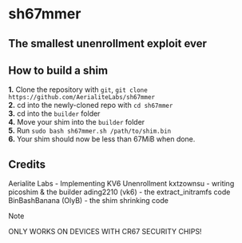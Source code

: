# sh67mmer
## The smallest unenrollment exploit ever

## How to build a shim
**1.** Clone the repository with `git`, `git clone https://github.com/AerialiteLabs/sh67mmer`<br />
**2.** cd into the newly-cloned repo with `cd sh67mmer`<br />
**3.** cd into the `builder` folder<br />
**4.** Move your shim into the `builder` folder <br />
**5.** Run `sudo bash sh67mmer.sh /path/to/shim.bin`<br />
**6.** Your shim should now be less than 67MiB when done.<br />

## Credits
Aerialite Labs - Implementing KV6 Unenrollment
kxtzownsu - writing picoshim & the builder
ading2210 (vk6) - the extract_initramfs code
BinBashBanana (OlyB) - the shim shrinking code

> [!NOTE]
> ONLY WORKS ON DEVICES WITH CR67 SECURITY CHIPS!
